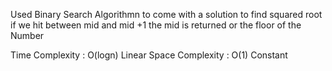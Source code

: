 Used Binary Search Algorithmn to come with a solution to find squared root
if we hit between mid and mid +1 the mid is returned or the floor of the Number

Time Complexity : O(logn) Linear
Space Complexity : O(1) Constant
